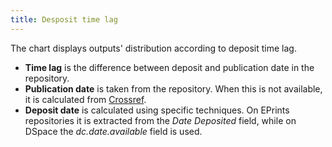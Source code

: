 ```yaml
---
title: Desposit time lag
---
```


The chart displays outputs' distribution according to deposit time lag.

- **Time lag** is the difference between deposit and publication date
  in the repository.
- **Publication date** is taken from the repository. When this is not available,
  it is calculated from [Crossref](https://www.crossref.org).
- **Deposit date** is calculated using specific techniques.
  On EPrints repositories it is extracted from the *Date Deposited* field,
  while on DSpace the *dc.date.available* field is used.

